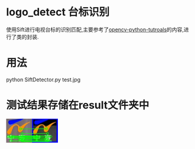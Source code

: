 # logo_detect 台标识别

使用Sift进行电视台标的识别匹配,主要参考了[opencv-python-tutroals](http://opencv-python-tutroals.readthedocs.io/en/latest/py_tutorials/py_feature2d/py_matcher/py_matcher.html)的内容,进行了类的封装.


# 用法
python SiftDetector.py test.jpg

# 测试结果存储在result文件夹中
![宁夏卫视](result/1522054650.7125776--ningxia.jpg)
